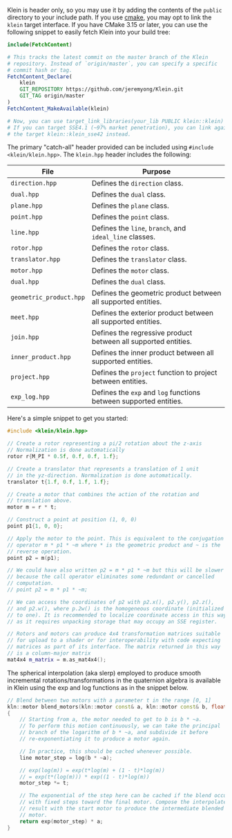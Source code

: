 Klein is header only, so you may use it by adding the contents of the `public`
directory to your include path. If you use [cmake](https://cmake.org/), you
may opt to link the `klein` target interface. If you have CMake 3.15 or later,
you can use the following snippet to easily fetch Klein into your build tree:

```cmake
include(FetchContent)

# This tracks the latest commit on the master branch of the Klein
# repository. Instead of `origin/master`, you can specify a specific
# commit hash or tag.
FetchContent_Declare(
    klein
    GIT_REPOSITORY https://github.com/jeremyong/Klein.git
    GIT_TAG origin/master
)
FetchContent_MakeAvailable(klein)

# Now, you can use target_link_libraries(your_lib PUBLIC klein::klein)
# If you can target SSE4.1 (~97% market penetration), you can link against
# the target klein::klein_sse42 instead.
```

The primary "catch-all" header provided can be included using `#include <klein/klein.hpp>`.
The `klein.hpp` header includes the following:

| File                    | Purpose                                                           |
| ----------------------- | ----------------------------------------------------------------- |
| `direction.hpp`         | Defines the `direction` class.                                    |
| `dual.hpp`              | Defines the `dual` class.                                         |
| `plane.hpp`             | Defines the `plane` class.                                        |
| `point.hpp`             | Defines the `point` class.                                        |
| `line.hpp`              | Defines the `line`, `branch`, and `ideal_line` classes.           |
| `rotor.hpp`             | Defines the `rotor` class.                                        |
| `translator.hpp`        | Defines the `translator` class.                                   |
| `motor.hpp`             | Defines the `motor` class.                                        |
| `dual.hpp`              | Defines the `dual` class.                                         |
| `geometric_product.hpp` | Defines the geometric product between all supported entities.     |
| `meet.hpp`              | Defines the exterior product between all supported entities.      |
| `join.hpp`              | Defines the regressive product between all supported entities.    |
| `inner_product.hpp`     | Defines the inner product between all supported entities.         |
| `project.hpp`           | Defines the `project` function to project between entities.       |
| `exp_log.hpp`           | Defines the `exp` and `log` functions between supported entities. |

Here's a simple snippet to get you started:

```c++
#include <klein/klein.hpp>

// Create a rotor representing a pi/2 rotation about the z-axis
// Normalization is done automatically
rotor r{M_PI * 0.5f, 0.f, 0.f, 1.f};

// Create a translator that represents a translation of 1 unit
// in the yz-direction. Normalization is done automatically.
translator t{1.f, 0.f, 1.f, 1.f};

// Create a motor that combines the action of the rotation and
// translation above.
motor m = r * t;

// Construct a point at position (1, 0, 0)
point p1{1, 0, 0};

// Apply the motor to the point. This is equivalent to the conjugation
// operator m * p1 * ~m where * is the geometric product and ~ is the
// reverse operation.
point p2 = m(p1);

// We could have also written p2 = m * p1 * ~m but this will be slower
// because the call operator eliminates some redundant or cancelled
// computation.
// point p2 = m * p1 * ~m;

// We can access the coordinates of p2 with p2.x(), p2.y(), p2.z(),
// and p2.w(), where p.2w() is the homogeneous coordinate (initialized
// to one). It is recommended to localize coordinate access in this way
// as it requires unpacking storage that may occupy an SSE register.

// Rotors and motors can produce 4x4 transformation matrices suitable
// for upload to a shader or for interoperability with code expecting
// matrices as part of its interface. The matrix returned in this way
// is a column-major matrix
mat4x4 m_matrix = m.as_mat4x4();
```

The spherical interpolation (aka slerp) employed to produce smooth incremental
rotations/transformations in the quaternion algebra is available in Klein
using the exp and log functions as in the snippet below.

```c++
// Blend between two motors with a parameter t in the range [0, 1]
kln::motor blend_motors(kln::motor const& a, kln::motor const& b, float t)
{
    // Starting from a, the motor needed to get to b is b * ~a.
    // To perform this motion continuously, we can take the principal
    // branch of the logarithm of b * ~a, and subdivide it before
    // re-exponentiating it to produce a motor again.

    // In practice, this should be cached whenever possible.
    line motor_step = log(b * ~a);

    // exp(log(m)) = exp(t*log(m) + (1 - t)*log(m))
    // = exp(t*(log(m))) * exp((1 - t)*log(m))
    motor_step *= t;

    // The exponential of the step here can be cached if the blend occurs
    // with fixed steps toward the final motor. Compose the interpolated
    // result with the start motor to produce the intermediate blended
    // motor.
    return exp(motor_step) * a;
}
```
